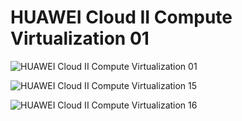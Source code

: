 # HUAWEI Cloud II Compute Virtualization 01 

![HUAWEI Cloud II Compute Virtualization 01](https://user-images.githubusercontent.com/93165498/143689775-d8f14643-a5a0-4db7-9692-164954e0fcf9.jpg)

![HUAWEI Cloud II Compute Virtualization 15](https://user-images.githubusercontent.com/93165498/144065269-7b30c226-dca5-4c76-846f-0b749d84d522.jpg)

![HUAWEI Cloud II Compute Virtualization 16](https://user-images.githubusercontent.com/93165498/144065292-7c88f459-ccba-401d-a477-26f9e1885f0d.jpg)

